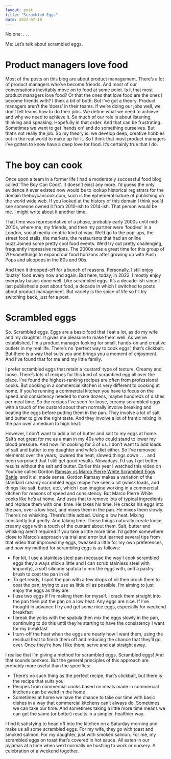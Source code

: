 ```yaml
---
layout: post
title: "Scrambled Eggs"
date: 2022-07-10
---
```


No one: . . . 

Me: Let’s talk about scrambled eggs.

# Product managers love food

Most of the posts on this blog are about product management. There’s a lot of product managers who’ve become friends. And most of our conversations inevitably move on to food at some point. Is it that most product managers love food? Or that the ones that love food are the ones I become friends with? I think a bit of both. But I’ve got a theory. Product managers aren’t the ‘doers’ in their teams. If we’re doing our jobs well, we don’t tell teams how to do their jobs. We define what we need to achieve and why we need to achieve it. So much of our role is about listening, thinking and speaking. Hopefully in that order. And that can be frustrating. Sometimes we want to get ‘hands on’ and do something ourselves. But that’s not really the job. So my theory is: we develop deep, creative hobbies out in the real world to make up for it. So I think that most product managers I’ve gotten to know have a deep love for food. It’s certainly true that I do.

# The boy can cook

Once upon a team in a former life I had a moderately successful food blog called 'The Boy Can Cook'. It doesn’t exist any more. I’d guess the only evidence it ever existed now would be to lookup historical registrars for the domain theboycancook.com, such is the ephemeral nature of publishing on the world wide web. If you looked at the history of this domain I think you’d see someone owned it from 2010-ish to 2014-ish. That person would be me. I might write about it another time. 

That time was representative of a phase, probably early 2000s until mid-2010s, where me, my friends, and then my partner were ‘foodies’ in a London, social media-centric kind of way. We’d go to the pop-ups, the street food stalls, the markets, the restaurants that had an online buzz.Joined some pretty cool food events. We’d try out pretty challenging, frequently impressive recipes. The 2000s was a great time for this group of 20-somethings to expand our food horizons after growing up with Push Pops and alcopops in the 80s and 90s. 

And then it dropped-off for a bunch of reasons. Personally, I still enjoy ‘buzzy’ food every now and again. But here, today, in 2022, I mostly enjoy everyday basics done well. Like scrambled eggs. It’s a decade-ish since I last published a post about food, a decade in which I switched to posts about product management. But variety is the spice of life so I’ll try switching back, just for a post. 

# Scrambled eggs

So. Scrambled eggs. Eggs are a basic food that I eat a lot, as do my wife and my daughter. It gives me pleasure to make them well. As we’ve established, I’m a product manager looking for small, hands-on and creative outlets in my real life. There’s no ‘perfect way to cook eggs’, that’s clickbait. But there is a way that suits you and brings you a moment of enjoyment. And I’ve found that for me and my little family.

I prefer scrambled eggs that retain a ‘custard’ type of texture. Creamy and loose. There’s lots of recipes for this kind of scrambled egg all over the place. I’ve found the highest-ranking recipes are often from professional cooks. But cooking in a commercial kitchen is very different to cooking at home. If you’re running a commercial kitchen you have to focus on the speed and consistency needed to make dozens, maybe hundreds of dishes per meal time. So the recipes I’ve seen for loose, creamy scrambled eggs with a touch of the custard about them normally involve breaking and beating the eggs before putting them in the pan. They involve a lot of salt and butter to give the right taste. And they involve a lot of frantic mixing in the pan over a medium to high heat. 

However, I don’t want to add a lot of butter and salt to my eggs at home. Salt’s not great for me as a man in my 40s who could stand to lower my blood pressure. And now I’m cooking for 3 of us. I don’t want to add loads of salt and butter to my daughter and wife’s diet either. So I’ve removed elements over the years, lowered the heat, slowed things down . . . and been surprised that I still get good results. Nowadays, I’d say I get better results without the salt and butter. Earlier this year I watched this video on Youtube called Gordon [Ramsay vs Marco Pierre White Scrambled Eggs Battle](https://www.youtube.com/watch?v=3s5G1lr61VQ&list=PLYEO720lT4OIiKm1ciRud_B4b7pP4Qqom&index=11). and it all made sense. Gordon Ramsay makes a variation of the standard creamy scrambled eggs recipe I’ve seen a lot (whisk loads, add things like salt, butter, etc), which I can imagine working in a commercial kitchen for reasons of speed and consistency. But Marco Pierre White cooks like he’s at home. And uses that to remove lots of typical ingredients and replace them with one: time. He takes his time. He cracks his eggs into the pan, over a low heat, and mixes them in the pan. He mixes them slowly. There’s no whisking. There’s little added. Using a low heat. Mixing constantly but gently. And taking time. These things naturally create loose, creamy eggs with a touch of the custard about them. Salt, butter and whisking aren’t required if you take a little more time. I’d gotten somewhere close to Marco’s approach via trial and error but learned several tips from that video that improved my eggs, tweaked a little for my own preferences, and now my method for scrambling eggs is as follows:

- For kit, I use a stainless steel pan (because the way I cook scrambled eggs they always stick a little and I can scrub stainless steel with impunity), a soft silicone spatula to mix the eggs with, and a pastry brush to coat the pan in oil
- To get ready, I spot the pan with a few drops of oil then brush them to coat the pan, trying to use as little oil as possible. I’m aiming to just enjoy the eggs as they are
- I use two eggs if I’m making them for myself. I crack them straight into the pan then put the pan on a low heat. Any eggs are nice. If I’ve thought in advance I try and get some nice eggs, especially for weekend breakfast
- I break the yolks with the spatula then mix the eggs slowly in the pan, continuing to do this until they’re starting to have the consistency I want for my breakfast
- I turn-off the heat when the eggs are nearly how I want them, using the residual heat to finish them off and reducing the chance that they’ll go over. Once they’re how I like them, serve and eat straight away.

I realise that I’m giving a method for scrambled eggs. Scrambled eggs! And that sounds bonkers. But the general principles of this approach are probably more useful than the specifics:

- There’s no such thing as the perfect recipe, that’s clickbait, but there is the recipe that suits you
- Recipes from commercial cooks based on meals made in commercial kitchens can be weird in the home
- Sometimes at home we have the chance to take our time with basic dishes in a way that commercial kitchens can’t always do. Sometimes we can take our time. And sometimes taking a little more time means we can get the same (or better) results in a simpler, healthier way.

I find it satisfying to head off into the kitchen on a Saturday morning and make us all some scrambled eggs. For my wife, they go with toast and smoked salmon. For my daughter, just with smoked salmon. For me, my scrambled eggs on toast that’s covered in hot sauce. All eaten in our pyjamas at a time when we’d normally be hustling to work or nursery. A celebration of a weekend together.
